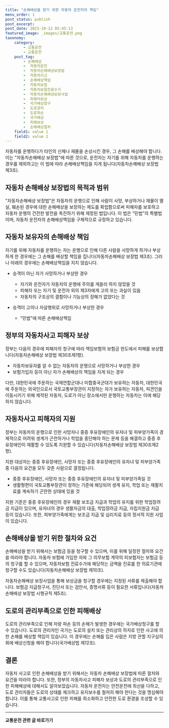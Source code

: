 ```yaml
---
title: "손해배상을 받기 위한 자동차 운전자의 책임"
menu_order: 1
post_status: publish
post_excerpt: 
post_date: 2023-10-12 05:45:13
featured_image: _images/교통운전.png
taxonomy:
    category:
        - 교통운전
        - 교통운전
    post_tag:
        - 손해배상
        -  자동차운전
        -  자동차손해배상보장법
        -  자동차사고
        -  손해배상책임
        -  자동차보험
        -  자동차보험진료수가
        -  자동차손해배상보장사업
        -  피해자보상
        -  국가배상청구
        -  도로관리
        -  도로파손
        -  국가배상
        -  피해보상
        -  손해배상절차
    field1: value 1
    field2: value 2
---
```



자동차를 운행하다가 타인의 신체나 재물을 손상시킨 경우, 그 손해를 배상해야 합니다. 이는 "자동차손해배상 보장법"에 따른 것으로, 운전자는 자기를 위해 자동차를 운행하는 경우를 제외하고는 이 법에 따라 손해배상책임을 지게 됩니다(자동차손해배상 보장법 제3조).

## 자동차 손해배상 보장법의 목적과 범위

"자동차손해배상 보장법"은 자동차의 운행으로 인해 사람이 사망, 부상하거나 재물이 멸실, 훼손된 경우에 대한 손해배상을 보장하는 제도를 확립함으로써 피해자를 보호하고 자동차 운행의 건전한 발전을 촉진하기 위해 제정된 법입니다. 이 법은 "민법"의 특별법이며, 자동차 운전자의 손해배상책임을 구체적으로 규정하고 있습니다.

## 자동차 보유자의 손해배상 책임

자기를 위해 자동차를 운행하는 자는 운행으로 인해 다른 사람을 사망하게 하거나 부상하게 한 경우에는 그 손해를 배상할 책임을 집니다(자동차손해배상 보장법 제3조). 그러나 아래의 경우에는 손해배상책임을 지지 않습니다.

- 승객이 아닌 자가 사망하거나 부상한 경우
  - 자기와 운전자가 자동차의 운행에 주의를 게을리 하지 않았을 것
  - 피해자 또는 자기 및 운전자 외의 제3자에게 고의 또는 과실이 있음
  - 자동차의 구조상의 결함이나 기능상의 장해가 없었다는 것

- 승객이 고의나 자살행위로 사망하거나 부상한 경우
  - "민법"에 따른 손해배상책임

## 정부의 자동차사고 피해자 보상

정부는 다음의 경우에 피해자의 청구에 따라 책임보험의 보험금 한도에서 피해를 보상합니다(자동차손해배상 보장법 제30조제1항).

- 자동차보유자를 알 수 없는 자동차의 운행으로 사망하거나 부상한 경우
- 보험가입자 등이 아닌 자가 손해배상의 책임을 지게 되는 경우

다만, 대한민국에 주둔하는 국제연합군대나 미합중국군대가 보유하는 자동차, 대한민국에 주둔하는 외국인으로서 국토교통부장관이 지정하는 자가 보유하는 자동차, 피견인을 이동시키기 위해 제작된 자동차, 도로가 아닌 장소에서만 운행하는 자동차는 이에 해당하지 않습니다.

## 자동차사고 피해자의 지원

정부는 자동차의 운행으로 인한 사망자나 중증 후유장애인의 유자녀 및 피부양가족이 경제적으로 어려워 생계가 곤란하거나 학업을 중단해야 하는 문제 등을 해결하고 중증 후유장애인이 재활할 수 있도록 지원할 수 있습니다(자동차손해배상 보장법 제30조제2항).

지원 대상자는 중증 후유장애인, 사망자 또는 중증 후유장애인의 유자녀 및 피부양가족 중 다음의 요건을 모두 갖춘 사람으로 결정됩니다.

- 중증 후유장애인, 사망자 또는 중증 후유장애인의 유자녀 및 피부양가족일 것
- 생활형편이 국토교통부장관이 정하는 기준에 해당되어 생계 유지, 학업 또는 재활치료를 계속하기 곤란한 상태에 있을 것

지원 기준은 중증 후유장애인의 경우 재활 보조금 지급과 학업의 유지를 위한 학업장려금 지급이 있으며, 유자녀의 경우 생활자금의 대출, 학업장려금 지급, 자립지원금 지급 등이 있습니다. 또한, 피부양가족에게는 보조금 지급 및 심리치료 등의 정서적 지원 사업이 있습니다.

## 손해배상을 받기 위한 절차와 요건

손해배상을 받기 위해서는 보험금 등을 청구할 수 있으며, 이를 위해 일정한 절차와 요건을 따라야 합니다. 자동차 보험에 가입한 자와 그 의무보험 계약의 피보험자는 보험금 등의 청구를 할 수 있으며, 자동차보험 진료수가에 해당하는 금액을 진료를 한 의료기관에 청구할 수도 있습니다(자동차손해배상 보장법 제10조).

자동차손해배상 보장사업을 통해 보상금을 청구할 경우에는 지정된 서류를 제출해야 합니다. 보험금 지급청구서, 진단서 또는 검안서, 증명서류 등이 필요한 서류입니다(자동차손해배상 보장법 시행규칙 제5조).

## 도로의 관리부족으로 인한 피해배상

도로의 관리부족으로 인해 차량 파손 등의 손해가 발생한 경우에는 국가배상청구를 할 수 있습니다. 도로의 관리자인 국가는 도로의 설치 또는 관리상의 하자로 인한 사고에 의한 손해를 배상할 책임이 있습니다. 이 경우에는 손해를 입은 사람은 지방 관할 지구심의회에 배상신청을 해야 합니다(국가배상법 제12조).

## 결론

자동차 사고로 인한 손해배상을 받기 위해서는 자동차 손해배상 보장법에 따른 절차와 요건을 따라야 합니다. 또한, 정부의 자동차사고 피해자 보상과 도로의 관리부족으로 인한 피해배상에 대해서도 알아보았습니다. 자동차 운전자는 안전운전에 최선을 다하고, 도로 관리자들은 도로의 상태를 체크하고 유지보수를 철저히 해야 한다는 것을 명심해야 합니다. 이를 통해 교통사고로 인한 피해를 최소화하고 안전한 도로 환경을 조성할 수 있습니다.











<!-- wp:separator -->
<hr class="wp-block-separator has-alpha-channel-opacity"/>
<!-- /wp:separator -->

<!-- wp:group {"backgroundColor":"base","layout":{"type":"constrained"}} -->
<div class="wp-block-group has-base-background-color has-background"><!-- wp:paragraph {"align":"center","fontSize":"large"} -->
<p class="has-text-align-center has-large-font-size"><strong>교통운전 관련 글 바로가기</strong></p>
<!-- /wp:paragraph -->


<!-- wp:latest-posts
{"categories":[{"id":1440,"count":19,"description":"","link":"https://uknowlaw.com/category/%ea%b5%90%ed%86%b5%ec%9a%b4%ec%a0%84/","name":"교통운전","slug":"교통운전","taxonomy":"category","parent":0,"meta":[],"_links":{"self":[{"href":"https://uknowlaw.com/wp-json/wp/v2/categories/1440"}],"collection":[{"href":"https://uknowlaw.com/wp-json/wp/v2/categories"}],"about":[{"href":"https://uknowlaw.com/wp-json/wp/v2/taxonomies/category"}],"wp:post_type":[{"href":"https://uknowlaw.com/wp-json/wp/v2/posts?categories=1440"}],"curies":[{"name":"wp","href":"https://api.w.org/{rel}","templated":true}]}}],"postsToShow":100,"excerptLength":28,"postLayout":"grid","columns":2,"featuredImageAlign":"left","featuredImageSizeSlug":"large","fontSize":"medium"} /--></div>
<!-- /wp:group -->
